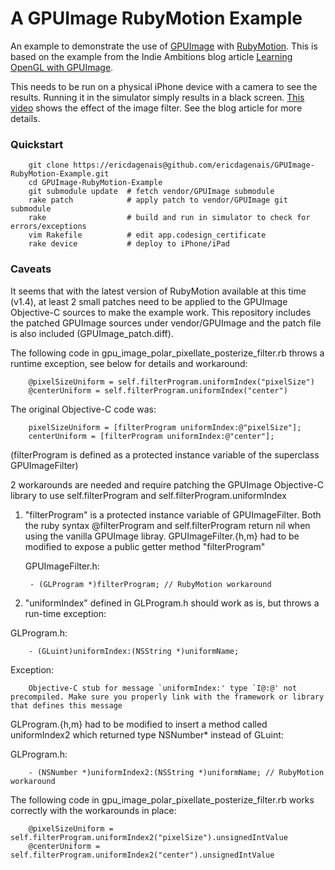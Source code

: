 # A GPUImage RubyMotion Example

An example to demonstrate the use of [GPUImage][GI] with [RubyMotion][RM]. This is based on the example from the Indie Ambitions blog article [Learning OpenGL with GPUImage][IA].

This needs to be run on a physical iPhone device with a camera to see the results. Running it in the simulator simply results in a black screen. [This video][VI] shows the effect of the image filter. See the blog article for more details.

### Quickstart

        git clone https://ericdagenais@github.com/ericdagenais/GPUImage-RubyMotion-Example.git
        cd GPUImage-RubyMotion-Example
        git submodule update  # fetch vendor/GPUImage submodule
        rake patch            # apply patch to vendor/GPUImage git submodule
        rake                  # build and run in simulator to check for errors/exceptions
        vim Rakefile          # edit app.codesign_certificate
        rake device           # deploy to iPhone/iPad

### Caveats

It seems that with the latest version of RubyMotion available at this time (v1.4), at least 2 small patches need to be applied to the GPUImage Objective-C sources to make the example work. This repository includes the patched GPUImage sources under vendor/GPUImage and the patch file is also included (GPUImage_patch.diff).

The following code in gpu_image_polar_pixellate_posterize_filter.rb throws a runtime exception, see below for details and workaround:

        @pixelSizeUniform = self.filterProgram.uniformIndex("pixelSize")
        @centerUniform = self.filterProgram.uniformIndex("center")

The original Objective-C code was:

        pixelSizeUniform = [filterProgram uniformIndex:@"pixelSize"];
        centerUniform = [filterProgram uniformIndex:@"center"];
  
  (filterProgram is defined as a protected instance variable of the superclass GPUImageFilter)

2 workarounds are needed and require patching the GPUImage Objective-C library to use self.filterProgram and self.filterProgram.uniformIndex

1. "filterProgram" is a protected instance variable of GPUImageFilter. Both the ruby syntax @filterProgram and self.filterProgram return nil when using the vanilla GPUImage libray. GPUImageFilter.{h,m} had to be modified to expose a public getter method "filterProgram"

   GPUImageFilter.h:

        - (GLProgram *)filterProgram; // RubyMotion workaround

2. "uniformIndex" defined in GLProgram.h should work as is, but throws a run-time exception:

  GLProgram.h:

        - (GLuint)uniformIndex:(NSString *)uniformName;

  Exception:

        Objective-C stub for message `uniformIndex:' type `I@:@' not precompiled. Make sure you properly link with the framework or library that defines this message
   
  GLProgram.{h,m} had to be modified to insert a method called uniformIndex2 which returned type NSNumber* instead of GLuint:

  GLProgram.h:

        - (NSNumber *)uniformIndex2:(NSString *)uniformName; // RubyMotion workaround

The following code in gpu_image_polar_pixellate_posterize_filter.rb works correctly with the workarounds in place:

        @pixelSizeUniform = self.filterProgram.uniformIndex2("pixelSize").unsignedIntValue
        @centerUniform = self.filterProgram.uniformIndex2("center").unsignedIntValue


[GI]: https://github.com/BradLarson/GPUImage
[RM]: http://www.rubymotion.com/
[IA]: http://indieambitions.com/idevblogaday/learning-opengl-gpuimage/
[VI]: http://www.youtube.com/watch?v=cThYM20wj_M
